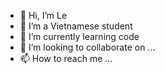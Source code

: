 - 👋 Hi, I’m Le
- 👀 I’m a Vietnamese student
- 🌱 I’m currently learning code
- 💞️ I’m looking to collaborate on ...
- 📫 How to reach me ...

<!---
LeLeDreams/LeLeDreams is a ✨ special ✨ repository because its `README.md` (this file) appears on your GitHub profile.
You can click the Preview link to take a look at your changes.
--->
